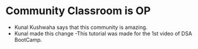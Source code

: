 # Community Classroom is OP

- Kunal Kushwaha says that this community is amazing.
- Kunal made this change
-This tutorial was made for the 1st video of DSA BootCamp.
